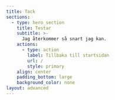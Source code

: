 ```yaml
---
title: Tack
sections:
  - type: hero_section
    title: Testar
    subtitle: >-
      Jag återkommer så snart jag kan.
    actions:
      - type: action
        label: Tillbaka till startsidan
        url: /
        style: primary
    align: center
    padding_bottom: large
    background_color: none
layout: advanced
---
```

